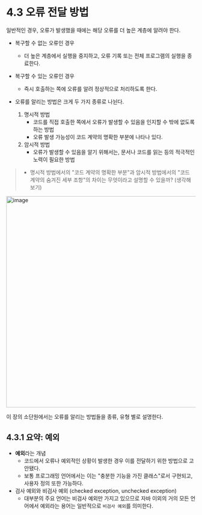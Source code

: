 # 4.3 오류 전달 방법
일반적인 경우, 오류가 발생했을 때에는 해당 오류를 더 높은 계층에 알려야 한다.
- 복구할 수 없는 오류인 경우
  - 더 높은 계층에서 실행을 중지하고, 오류 기록 또는 전체 프로그램의 실행을 종료한다.
- 복구할 수 있는 오류인 경우
  - 즉시 호출하는 쪽에 오류를 알려 정상적으로 처리하도록 한다.

  
- 오류를 알리는 방법은 크게 두 가지 종류로 나뉜다.
  1. 명시적 방법
     - 코드를 직접 호출한 쪽에서 오류가 발생할 수 있음을 인지할 수 밖에 없도록 하는 방법
     - 오류 발생 가능성이 코드 계약의 명확한 부분에 나타나 있다.
  2. 암시적 방법
     - 오류가 발생할 수 있음을 알기 위해서는, 문서나 코드를 읽는 등의 적극적인 노력이 필요한 방법
> - 명시적 방법에서의 "코드 계약의 명확한 부분"과 암시적 방법에서의 "코드 계약의 숨겨진 세부 조항"의 차이는 무엇이라고 설명할 수 있을까? (생각해보기)
<img width="562" alt="image" src="https://user-images.githubusercontent.com/97426362/222908985-d4da5ce0-20dc-49bf-8e8f-d7abfe10cac3.png">

이 장의 소단원에서는 오류를 알리는 방법들을 종류, 유형 별로 설명한다.

## 4.3.1 요약: 예외
- **예외**라는 개념
  - 코드에서 오류나 예외적인 상황이 발생한 경우 이를 전달하기 위한 방법으로 고안됐다.
  - 보통 프로그래밍 언어에서는 이는 "충분한 기능을 가진 클래스"로서 구현되고, 사용자 정의 또한 가능하다.
- 검사 예외와 비검사 예외 (checked exception, unchecked exception)
  - 대부분의 주요 언어는 비검사 예외만 가지고 있으므로 자바 이외의 거의 모든 언어에서 예외라는 용어는 일반적으로 `비검사 예외`를 의미한다.
